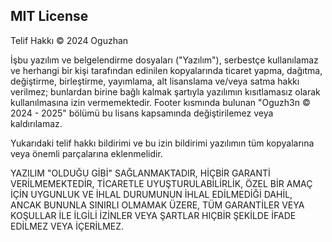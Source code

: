 ## MIT License
Telif Hakkı © 2024 Oguzhan

İşbu yazılım ve belgelendirme dosyaları ("Yazılım"), serbestçe kullanılamaz ve herhangi bir kişi tarafından edinilen kopyalarında ticaret yapma, dağıtma, değiştirme, birleştirme, yayımlama, alt lisanslama ve/veya satma hakkı verilmez; bunlardan birine bağlı kalmak şartıyla yazılımın kısıtlamasız olarak kullanılmasına izin vermemektedir.
Footer kısmında bulunan "Oguzh3n © 2024 - 2025" bölümü bu lisans kapsamında değiştirilemez veya kaldırılamaz.

Yukarıdaki telif hakkı bildirimi ve bu izin bildirimi yazılımın tüm kopyalarına veya önemli parçalarına eklenmelidir.

YAZILIM "OLDUĞU GİBİ" SAĞLANMAKTADIR, HİÇBİR GARANTİ VERİLMEMEKTEDİR, TİCARETLE UYUŞTURULABİLİRLİK, ÖZEL BİR AMAÇ İÇİN UYGUNLUK VE İHLAL DURUMUNUN İHLAL EDİLMEDİĞİ DAHİL, ANCAK BUNUNLA SINIRLI OLMAMAK ÜZERE, TÜM GARANTİLER VEYA KOŞULLAR İLE İLGİLİ İZİNLER VEYA ŞARTLAR HIÇBİR ŞEKİLDE İFADE EDİLMEZ VEYA İÇERİLMEZ.
